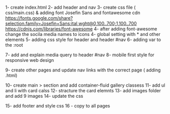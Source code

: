 1- create index.html
2- add header and nav
3- create css file ( css/main.css) & adding font Josefin Sans and fontawesome cdn
https://fonts.google.com/share?selection.family=Josefin+Sans:ital,wght@0,100..700;1,100..700
https://cdnjs.com/libraries/font-awesome
4- after adding font-awesome change the socila media names to icons
4- global setting with \* and other elements
5- adding css style for header and header #nav
6- adding var to the :root

7- add and explain media query to header #nav
8- mobile first style for responsive web design

9- create other pages and update nav links with the correct page ( adding .html)

10- create main > section and add container-fluid gallery classess
11- add ul and li with card calss
12- stracture the card elemnts
13- add images folder and add 9 images
14- update the css

<!-- start here -->

15- add footer and style css
16 - copy to all pages
